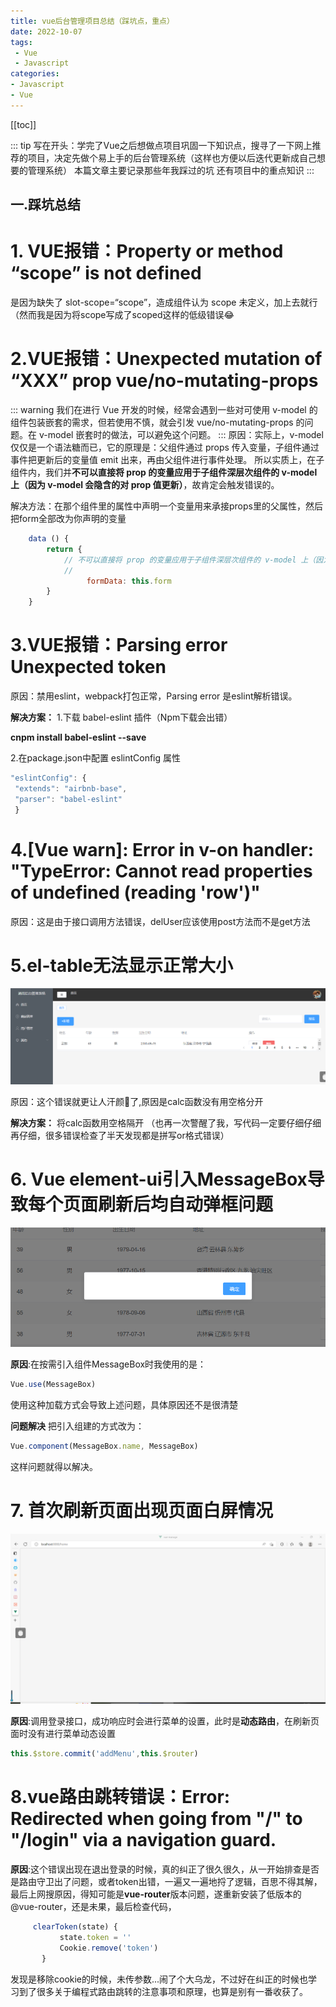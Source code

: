 ```yaml
---
title: vue后台管理项目总结（踩坑点，重点）
date: 2022-10-07
tags:
 - Vue
 - Javascript
categories:
- Javascript
- Vue
---
```


[[toc]]

::: tip
写在开头：学完了Vue之后想做点项目巩固一下知识点，搜寻了一下网上推荐的项目，决定先做个易上手的后台管理系统（这样也方便以后迭代更新成自己想要的管理系统） 本篇文章主要记录那些年我踩过的坑 还有项目中的重点知识
:::

##   一.踩坑总结
# 1. VUE报错：Property or method “scope” is not defined

是因为缺失了 slot-scope=“scope”，造成组件认为 scope 未定义，加上去就行（然而我是因为将scope写成了scoped这样的低级错误:joy:

# 2.VUE报错：Unexpected mutation of “XXX” prop vue/no-mutating-props

::: warning
我们在进行 Vue 开发的时候，经常会遇到一些对可使用 v-model 的组件包装嵌套的需求，但若使用不慎，就会引发 vue/no-mutating-props 的问题。在 v-model 嵌套时的做法，可以避免这个问题。
:::
原因：实际上，v-model 仅仅是一个语法糖而已，它的原理是：父组件通过 props 传入变量，子组件通过事件把更新后的变量值 emit 出来，再由父组件进行事件处理。
所以实质上，在子组件内，我们并**不可以直接将 prop 的变量应用于子组件深层次组件的 v-model 上（因为 v-model 会隐含的对 prop 值更新）**，故肯定会触发错误的。

解决方法：在那个组件里的属性中声明一个变量用来承接props里的父属性，然后把form全部改为你声明的变量
```js
    data () {
        return {
            // 不可以直接将 prop 的变量应用于子组件深层次组件的 v-model 上（因为 v-model 会隐含的对 prop 值更新）
            // 
                 formData: this.form
        }
    }
```
# 3.VUE报错：Parsing error Unexpected token


原因：禁用eslint，webpack打包正常，Parsing error 是eslint解析错误。

**解决方案：**
1.下载 babel-eslint 插件（Npm下载会出错）

**cnpm install babel-eslint --save**

2.在package.json中配置 eslintConfig 属性
```js
"eslintConfig": {
 "extends": "airbnb-base",
 "parser": "babel-eslint"
 }
 ```
 # 4.[Vue warn]: Error in v-on handler: "TypeError: Cannot read properties of undefined (reading 'row')"

原因：这是由于接口调用方法错误，delUser应该使用post方法而不是get方法
 # 5.el-table无法显示正常大小

 ![图片](../../../.vuepress/public/2.png)

 原因：这个错误就更让人汗颜:grimacing:了,原因是calc函数没有用空格分开
 
 **解决方案：**
 将calc函数用空格隔开 （也再一次警醒了我，写代码一定要仔细仔细再仔细，很多错误检查了半天发现都是拼写or格式错误）

 # 6. Vue element-ui引入MessageBox导致每个页面刷新后均自动弹框问题 

  ![图片](../../../.vuepress/public/3.png)

  **原因**:在按需引入组件MessageBox时我使用的是：

  ```js
  Vue.use(MessageBox)
  ```
  使用这种加载方式会导致上述问题，具体原因还不是很清楚

  **问题解决**
  把引入组建的方式改为：
  ```js
  Vue.component(MessageBox.name, MessageBox)
  ```
  这样问题就得以解决。
   # 7. 首次刷新页面出现页面白屏情况

 ![图片](../../../.vuepress/public/4.png)

 **原因**:调用登录接口，成功响应时会进行菜单的设置，此时是**动态路由**，在刷新页面时没有进行菜单动态设置
 ```js
this.$store.commit('addMenu',this.$router)
```
# 8.vue路由跳转错误：Error: Redirected when going from "/" to "/login" via a navigation guard.
 **原因**:这个错误出现在退出登录的时候，真的纠正了很久很久，从一开始排查是否是路由守卫出了问题，或者token出错，一遍又一遍地捋了逻辑，百思不得其解，最后上网搜原因，得知可能是**vue-router**版本问题，遂重新安装了低版本的@vue-router，还是未果，最后检查代码，
 ```js
      clearToken(state) {
            state.token = ''
            Cookie.remove('token')
        }
```

发现是移除cookie的时候，未传参数...闹了个大乌龙，不过好在纠正的时候也学习到了很多关于编程式路由跳转的注意事项和原理，也算是别有一番收获了。
